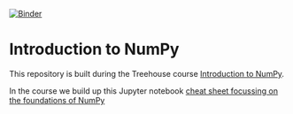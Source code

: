 [![Binder](https://mybinder.org/badge.svg)](https://mybinder.org/v2/gh/treehouse-projects/python-intro-to-numpy/master)

# Introduction to NumPy

This repository is built during the Treehouse course [Introduction to NumPy](https://teamtreehouse.com/library/introduction-to-numpy).

In the course we build up this Jupyter notebook [cheat sheet focussing on the foundations of NumPy](/Introduction%20to%20NumPy.ipynb)